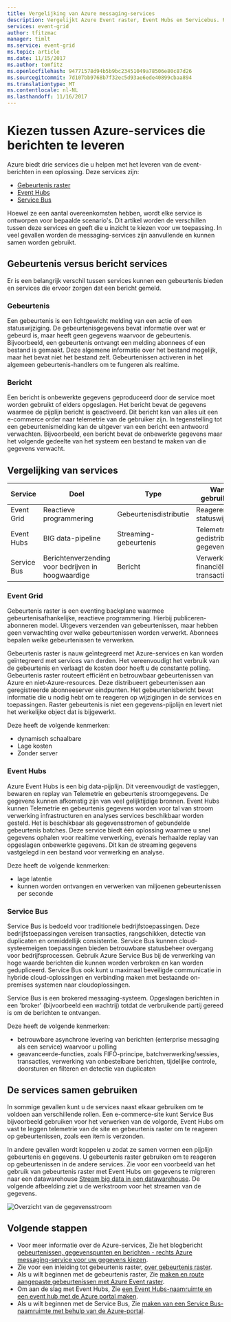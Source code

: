 ```yaml
---
title: Vergelijking van Azure messaging-services
description: Vergelijkt Azure Event raster, Event Hubs en Servicebus. Raadt u aan welke service moet worden gebruikt voor verschillende scenario's.
services: event-grid
author: tfitzmac
manager: timlt
ms.service: event-grid
ms.topic: article
ms.date: 11/15/2017
ms.author: tomfitz
ms.openlocfilehash: 94771578d94b5b9bc23451049a78506e80c87d26
ms.sourcegitcommit: 7d107bb9768b7f32ec5d93ae6ede40899cbaa894
ms.translationtype: MT
ms.contentlocale: nl-NL
ms.lasthandoff: 11/16/2017
---
```

# <a name="choose-between-azure-services-that-deliver-messages"></a>Kiezen tussen Azure-services die berichten te leveren

Azure biedt drie services die u helpen met het leveren van de event-berichten in een oplossing. Deze services zijn:

* [Gebeurtenis raster](/azure/event-grid/)
* [Event Hubs](/azure/event-hubs/)
* [Service Bus](/azure/service-bus-messaging/)

Hoewel ze een aantal overeenkomsten hebben, wordt elke service is ontworpen voor bepaalde scenario's. Dit artikel worden de verschillen tussen deze services en geeft die u inzicht te kiezen voor uw toepassing. In veel gevallen worden de messaging-services zijn aanvullende en kunnen samen worden gebruikt.

## <a name="event-vs-message-services"></a>Gebeurtenis versus bericht services

Er is een belangrijk verschil tussen services kunnen een gebeurtenis bieden en services die ervoor zorgen dat een bericht gemeld.

### <a name="event"></a>Gebeurtenis

Een gebeurtenis is een lichtgewicht melding van een actie of een statuswijziging. De gebeurtenisgegevens bevat informatie over wat er gebeurd is, maar heeft geen gegevens waarvoor de gebeurtenis. Bijvoorbeeld, een gebeurtenis ontvangt een melding abonnees of een bestand is gemaakt. Deze algemene informatie over het bestand mogelijk, maar het bevat niet het bestand zelf. Gebeurtenissen activeren in het algemeen gebeurtenis-handlers om te fungeren als realtime.

### <a name="message"></a>Bericht

Een bericht is onbewerkte gegevens geproduceerd door de service moet worden gebruikt of elders opgeslagen. Het bericht bevat de gegevens waarmee de pijplijn bericht is geactiveerd. Dit bericht kan van alles uit een e-commerce order naar telemetrie van de gebruiker zijn. In tegenstelling tot een gebeurtenismelding kan de uitgever van een bericht een antwoord verwachten. Bijvoorbeeld, een bericht bevat de onbewerkte gegevens maar het volgende gedeelte van het systeem een bestand te maken van die gegevens verwacht.

## <a name="comparison-of-services"></a>Vergelijking van services

| Service | Doel | Type | Wanneer gebruikt u dit? |
| ------- | ------- | ---- | ----------- |
| Event Grid | Reactieve programmering | Gebeurtenisdistributie | Reageren op statuswijzigingen |
| Event Hubs | BIG data-pipeline | Streaming-gebeurtenis | Telemetrie- en gedistribueerde gegevensstromen |
| Service Bus | Berichtenverzending voor bedrijven in hoogwaardige | Bericht | Verwerking en financiële transacties |

### <a name="event-grid"></a>Event Grid

Gebeurtenis raster is een eventing backplane waarmee gebeurtenisafhankelijke, reactieve programmering. Hierbij publiceren-abonneren model. Uitgevers verzenden van gebeurtenissen, maar hebben geen verwachting over welke gebeurtenissen worden verwerkt. Abonnees bepalen welke gebeurtenissen te verwerken.

Gebeurtenis raster is nauw geïntegreerd met Azure-services en kan worden geïntegreerd met services van derden. Het vereenvoudigt het verbruik van de gebeurtenis en verlaagt de kosten door hoeft u de constante polling. Gebeurtenis raster routeert efficiënt en betrouwbaar gebeurtenissen van Azure en niet-Azure-resources. Deze distribueert gebeurtenissen aan geregistreerde abonneeserver eindpunten. Het gebeurtenisbericht bevat informatie die u nodig hebt om te reageren op wijzigingen in de services en toepassingen. Raster gebeurtenis is niet een gegevens-pijplijn en levert niet het werkelijke object dat is bijgewerkt.

Deze heeft de volgende kenmerken:

* dynamisch schaalbare
* Lage kosten
* Zonder server

### <a name="event-hubs"></a>Event Hubs

Azure Event Hubs is een big data-pijplijn. Dit vereenvoudigt de vastleggen, bewaren en replay van Telemetrie en gebeurtenis stroomgegevens. De gegevens kunnen afkomstig zijn van veel gelijktijdige bronnen. Event Hubs kunnen Telemetrie en gebeurtenis gegevens worden voor tal van stroom verwerking infrastructuren en analyses services beschikbaar worden gesteld. Het is beschikbaar als gegevensstromen of gebundelde gebeurtenis batches. Deze service biedt één oplossing waarmee u snel gegevens ophalen voor realtime verwerking, evenals herhaalde replay van opgeslagen onbewerkte gegevens. Dit kan de streaming gegevens vastgelegd in een bestand voor verwerking en analyse.

Deze heeft de volgende kenmerken:

* lage latentie
* kunnen worden ontvangen en verwerken van miljoenen gebeurtenissen per seconde

### <a name="service-bus"></a>Service Bus

Service Bus is bedoeld voor traditionele bedrijfstoepassingen. Deze bedrijfstoepassingen vereisen transacties, rangschikken, detectie van duplicaten en onmiddellijk consistentie. Service Bus kunnen cloud-systeemeigen toepassingen bieden betrouwbare statusbeheer overgang voor bedrijfsprocessen. Gebruik Azure Service Bus bij de verwerking van hoge waarde berichten die kunnen worden verbroken en kan worden gedupliceerd. Service Bus ook kunt u maximaal beveiligde communicatie in hybride cloud-oplossingen en verbinding maken met bestaande on-premises systemen naar cloudoplossingen.

Service Bus is een brokered messaging-systeem. Opgeslagen berichten in een 'broker' (bijvoorbeeld een wachtrij) totdat de verbruikende partij gereed is om de berichten te ontvangen.

Deze heeft de volgende kenmerken:

* betrouwbare asynchrone levering van berichten (enterprise messaging als een service) waarvoor u polling
* geavanceerde-functies, zoals FIFO-principe, batchverwerking/sessies, transacties, verwerking van onbestelbare berichten, tijdelijke controle, doorsturen en filteren en detectie van duplicaten

## <a name="use-the-services-together"></a>De services samen gebruiken

In sommige gevallen kunt u de services naast elkaar gebruiken om te voldoen aan verschillende rollen. Een e-commerce-site kunt Service Bus bijvoorbeeld gebruiken voor het verwerken van de volgorde, Event Hubs om vast te leggen telemetrie van de site en gebeurtenis raster om te reageren op gebeurtenissen, zoals een item is verzonden.

In andere gevallen wordt koppelen u zodat ze samen vormen een pijplijn gebeurtenis en gegevens. U gebeurtenis raster gebruiken om te reageren op gebeurtenissen in de andere services. Zie voor een voorbeeld van het gebruik van gebeurtenis raster met Event Hubs om gegevens te migreren naar een datawarehouse [Stream big data in een datawarehouse](event-grid-event-hubs-integration.md). De volgende afbeelding ziet u de werkstroom voor het streamen van de gegevens.

![Overzicht van de gegevensstroom](./media/compare-messaging-services/overview.png)

## <a name="next-steps"></a>Volgende stappen

* Voor meer informatie over de Azure-services, Zie het blogbericht [gebeurtenissen, gegevenspunten en berichten - rechts Azure messaging-service voor uw gegevens kiezen](https://azure.microsoft.com/blog/events-data-points-and-messages-choosing-the-right-azure-messaging-service-for-your-data/).
* Zie voor een inleiding tot gebeurtenis raster, [over gebeurtenis raster](overview.md).
* Als u wilt beginnen met de gebeurtenis raster, Zie [maken en route aangepaste gebeurtenissen met Azure Event raster](custom-event-quickstart.md).
* Om aan de slag met Event Hubs, Zie [een Event Hubs-naamruimte en een event hub met de Azure portal maken](../event-hubs/event-hubs-create.md).
* Als u wilt beginnen met de Service Bus, Zie [maken van een Service Bus-naamruimte met behulp van de Azure-portal](../service-bus-messaging/service-bus-create-namespace-portal.md).